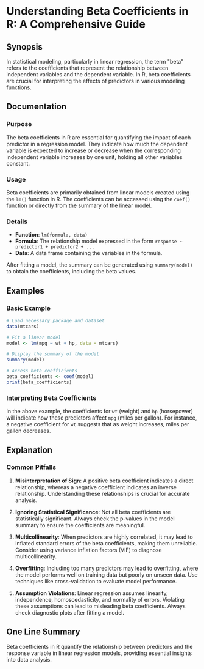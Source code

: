 <!--
Meta Description: # Understanding Beta Coefficients in R: A Comprehensive Guide ## Synopsis In statistical modeling, particularly in linear regression, the term "beta" ...
Meta Keywords: coefficients, model, beta, data, summary
-->

# Understanding Beta Coefficients in R: A Comprehensive Guide

## Synopsis
In statistical modeling, particularly in linear regression, the term "beta" refers to the coefficients that represent the relationship between independent variables and the dependent variable. In R, beta coefficients are crucial for interpreting the effects of predictors in various modeling functions.

## Documentation
### Purpose
The beta coefficients in R are essential for quantifying the impact of each predictor in a regression model. They indicate how much the dependent variable is expected to increase or decrease when the corresponding independent variable increases by one unit, holding all other variables constant.

### Usage
Beta coefficients are primarily obtained from linear models created using the `lm()` function in R. The coefficients can be accessed using the `coef()` function or directly from the summary of the linear model.

### Details
- **Function**: `lm(formula, data)`
- **Formula**: The relationship model expressed in the form `response ~ predictor1 + predictor2 + ...`
- **Data**: A data frame containing the variables in the formula.

After fitting a model, the summary can be generated using `summary(model)` to obtain the coefficients, including the beta values.

## Examples
### Basic Example
```R
# Load necessary package and dataset
data(mtcars)

# Fit a linear model
model <- lm(mpg ~ wt + hp, data = mtcars)

# Display the summary of the model
summary(model)

# Access beta coefficients
beta_coefficients <- coef(model)
print(beta_coefficients)
```

### Interpreting Beta Coefficients
In the above example, the coefficients for `wt` (weight) and `hp` (horsepower) will indicate how these predictors affect `mpg` (miles per gallon). For instance, a negative coefficient for `wt` suggests that as weight increases, miles per gallon decreases.

## Explanation
### Common Pitfalls
1. **Misinterpretation of Sign**: A positive beta coefficient indicates a direct relationship, whereas a negative coefficient indicates an inverse relationship. Understanding these relationships is crucial for accurate analysis.
   
2. **Ignoring Statistical Significance**: Not all beta coefficients are statistically significant. Always check the p-values in the model summary to ensure the coefficients are meaningful.

3. **Multicollinearity**: When predictors are highly correlated, it may lead to inflated standard errors of the beta coefficients, making them unreliable. Consider using variance inflation factors (VIF) to diagnose multicollinearity.

4. **Overfitting**: Including too many predictors may lead to overfitting, where the model performs well on training data but poorly on unseen data. Use techniques like cross-validation to evaluate model performance.

5. **Assumption Violations**: Linear regression assumes linearity, independence, homoscedasticity, and normality of errors. Violating these assumptions can lead to misleading beta coefficients. Always check diagnostic plots after fitting a model.

## One Line Summary
Beta coefficients in R quantify the relationship between predictors and the response variable in linear regression models, providing essential insights into data analysis.